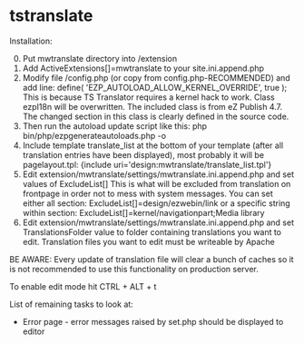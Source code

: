tstranslate
===========

Installation:

0. Put mwtranslate directory into <ezRoot>/extension 
1. Add ActiveExtensions[]=mwtranslate to your site.ini.append.php
2. Modify file <ezRoot>/config.php (or copy from config.php-RECOMMENDED) and add line: define( 'EZP_AUTOLOAD_ALLOW_KERNEL_OVERRIDE', true );
   This is because TS Translator requires a kernel hack to work. Class ezpI18n will be overwritten. The included class is from eZ Publish 4.7. 
   The changed section in this class is clearly defined in the source code.
3. Then run the autoload update script like this: php bin/php/ezpgenerateautoloads.php -o
4. Include template translate_list at the bottom of your template (after all translation entries have been displayed), most probably it will be pagelayout.tpl: {include uri='design:mwtranslate/translate_list.tpl'}
5. Edit extension/mwtranslate/settings/mwtranslate.ini.append.php and set values of ExcludeList[]
    This is what will be excluded from translation on frontpage in order not to mess with system messages. 
    You can set either all section:
    ExcludeList[]=design/ezwebin/link
    or a specific string within section:
    ExcludeList[]=kernel/navigationpart;Media library
6. Edit extension/mwtranslate/settings/mwtranslate.ini.append.php and set TranslationsFolder value to folder containing translations you want to edit. Translation files you want to edit must be writeable by Apache

BE AWARE:
   Every update of translation file will clear a bunch of caches so it is not recommended to use this functionality on production server.
   
To enable edit mode hit CTRL + ALT + t

List of remaining tasks to look at:

* Error page - error messages raised by set.php should be displayed to editor